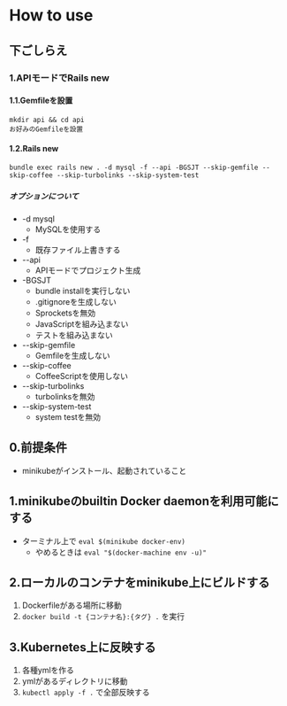 # How to use

## 下ごしらえ
### 1.APIモードでRails new
#### 1.1.Gemfileを設置
```
mkdir api && cd api
お好みのGemfileを設置
```

#### 1.2.Rails new
```
bundle exec rails new . -d mysql -f --api -BGSJT --skip-gemfile --skip-coffee --skip-turbolinks --skip-system-test
```

##### オプションについて
- -d mysql
  - MySQLを使用する
- -f
  - 既存ファイル上書きする
- --api
  - APIモードでプロジェクト生成
- -BGSJT
  - bundle installを実行しない
  - .gitignoreを生成しない
  - Sprocketsを無効
  - JavaScriptを組み込まない
  - テストを組み込まない
- --skip-gemfile
  - Gemfileを生成しない
- --skip-coffee
  - CoffeeScriptを使用しない
- --skip-turbolinks
  - turbolinksを無効
- --skip-system-test
  - system testを無効

## 0.前提条件
- minikubeがインストール、起動されていること

## 1.minikubeのbuiltin Docker daemonを利用可能にする
- ターミナル上で `eval $(minikube docker-env)`
  - やめるときは `eval "$(docker-machine env -u)"`

## 2.ローカルのコンテナをminikube上にビルドする
1. Dockerfileがある場所に移動
2. `docker build -t {コンテナ名}:{タグ} .` を実行

## 3.Kubernetes上に反映する
1. 各種ymlを作る
2. ymlがあるディレクトリに移動
2. `kubectl apply -f .` で全部反映する
